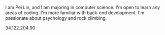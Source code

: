 I am Pei Lin, and I am majoring in computer science. I'm open to learn any areas of coding. I'm more familiar with back-end development. I'm passionate about psychology and rock climbing. 

34.122.204.90
